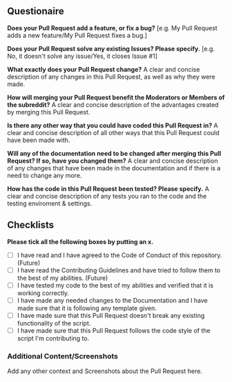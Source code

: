 ## Questionaire
**Does your Pull Request add a feature, or fix a bug?**
[e.g. My Pull Request adds a new feature/My Pull Request fixes a bug.]

**Does your Pull Request solve any existing Issues? Please specify.**
[e.g. No, it doesn't solve any issue/Yes, it closes Issue #1]

**What exactly does your Pull Request change?**
A clear and concise description of any changes in this Pull Request, as well as why they were made.

**How will merging your Pull Request benefit the Moderators or Members of the subreddit?**
A clear and concise description of the advantages created by merging this Pull Request.

**Is there any other way that you could have coded this Pull Request in?**
A clear and concise description of all other ways that this Pull Request could have been made with.

**Will any of the documentation need to be changed after merging this Pull Request? If so, have you changed them?**
A clear and concise description of any changes that have been made in the documentation and if there is a need to change any more.

**How has the code in this Pull Request been tested? Please specify.**
A clear and concise description of any tests you ran to the code and the testing enviroment & settings.

## Checklists
**Please tick all the following boxes by putting an x.**
- [ ] I have read and I have agreed to the Code of Conduct of this repository. (Future)
- [ ] I have read the Contributing Guidelines and have tried to follow them to the best of my abilities. (Future)
- [ ] I have tested my code to the best of my abilities and verified that it is working correctly.
- [ ] I have made any needed changes to the Documentation and I have made sure that it is following any template given.
- [ ] I have made sure that this Pull Request doesn't break any existing functionality of the script.
- [ ] I have made sure that this Pull Request follows the code style of the script I'm contributing to.

### Additional Content/Screenshots
Add any other context and Screenshots about the Pull Request here.
